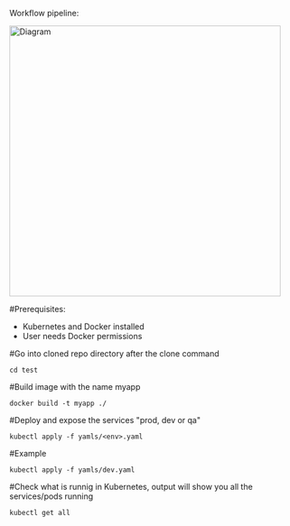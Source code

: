 Workflow pipeline:


<img width="480" alt="Diagram" src="https://user-images.githubusercontent.com/47504700/109980536-a2ffb280-7cc5-11eb-9b4a-61dd1a673a51.png">



#Prerequisites: 
- Kubernetes and Docker installed
- User needs Docker permissions

#Go into cloned repo directory after the clone command
```
cd test
```

#Build image with the name myapp
```
docker build -t myapp ./
```

#Deploy and expose the services "prod, dev or qa"
```
kubectl apply -f yamls/<env>.yaml
```

#Example
```
kubectl apply -f yamls/dev.yaml
```

#Check what is runnig in Kubernetes, output will show you all the services/pods running
```
kubectl get all
```
